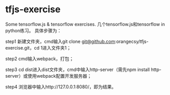 # tfjs-exercise
Some tensorflow.js &amp; tensorflow exercises.  几个tensorflow.js和tensorflow in python练习。
具体步骤为：

step1 新建文件夹，cmd输入git clone git@github.com:orangecsy/tfjs-exercise.git，cd 1进入文件夹1；

step2 cmd输入webpack，打包；

step3 cd dist进入dist文件夹，cmd中输入http-server（需先npm install http-server）或使用webpack配置开发服务器；

step4 浏览器中输入http://127.0.0.1:8080/，即为结果。
